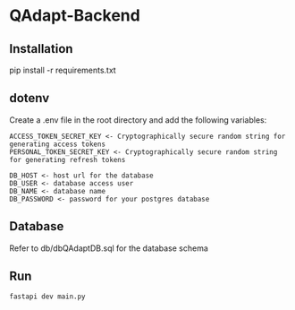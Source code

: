 # QAdapt-Backend

## Installation
pip install -r requirements.txt

## dotenv
Create a .env file in the root directory and add the following variables:
```
ACCESS_TOKEN_SECRET_KEY <- Cryptographically secure random string for generating access tokens 
PERSONAL_TOKEN_SECRET_KEY <- Cryptographically secure random string for generating refresh tokens 

DB_HOST <- host url for the database
DB_USER <- database access user
DB_NAME <- database name
DB_PASSWORD <- password for your postgres database
```

## Database
Refer to db/dbQAdaptDB.sql for the database schema

## Run
```
fastapi dev main.py
```
